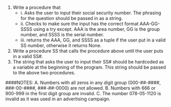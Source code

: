 1. Write a procedure that
   - i. Asks the user to input their social security number. The phrasing for the question should be passed in as a string.
   - ii. Checks to make sure the input has the correct format AAA-GG-SSSS using a try except. AAA is the area number, GG is the group number, and SSSS is the serial number.
   - iii. returns the AAA, GG, and SSSS as a tuple if the user put in a valid SS number, otherwise it returns None.
2. Write a procedure SS that calls the procedure above until the user puts in a valid SS#.
3. The string that asks the user to input their SS# should be hardcoded as a variable at the beginning of the program.
This string should be passed to the above two procedures.


####NOTES:
      A. Numbers with all zeros in any digit group (000-##-####, ###-00-####, ###-##-0000) are not allowed.
      B. Numbers with 666 or 900-999 in the first digit group are invalid.
      C. The number 078-05-1120 is invalid as it was used in an advertising campaign.
